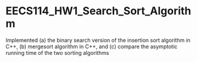 # EECS114_HW1_Search_Sort_Algorithm

Implemented 
(a) the binary search version of the insertion sort algorithm in C++, 
(b) mergesort algorithm in C++, and 
(c) compare the asymptotic running time of the two sorting algorithms
